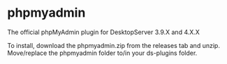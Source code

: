 # phpmyadmin
The official phpMyAdmin plugin for DesktopServer 3.9.X and 4.X.X

To install, download the phpmyadmin.zip from the releases tab and
unzip. Move/replace the phpmyadmin folder to/in your ds-plugins folder.
